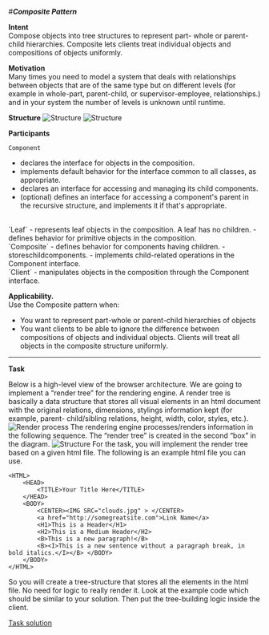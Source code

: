 #**_Composite Pattern_**

**Intent**
<br/>
Compose objects into tree structures to represent part- whole or parent-child hierarchies. Composite lets clients treat individual objects and compositions of objects uniformly.

**Motivation**
<br/>
Many times you need to model a system that deals with relationships between objects that are of the same type but on different levels (for example in whole-part, parent-child, or supervisor-employee, relationships.) and in your system the number of levels is unknown until runtime.

**Structure**
![Structure](http://www.bogotobogo.com/DesignPatterns/images/composite/composite_diagram.gif)
![Structure](http://www.programcreek.com/wp-content/uploads/2013/02/Composite-design-pattern-2.png)

**Participants**

`Component` 
- declares the interface for objects in the composition.
- implements default behavior for the interface common to
all classes, as appropriate.
- declares an interface for accessing and managing its
child components.
- (optional) defines an interface for accessing a
component's parent in the recursive structure, and implements it if that's appropriate.
<br/>
`Leaf`
- represents leaf objects in the composition. A leaf has no
children.
- defines behavior for primitive objects in the composition.
<br/>
`Composite`
- defines behavior for components having children.
- storeschildcomponents.
- implements child-related operations in the Component
interface.
<br/>
`Client` - manipulates objects in the composition through the Component interface.

**Applicability.**  
Use the Composite pattern when:
<br/>
- You want to represent part-whole or parent-child hierarchies of objects
- You want clients to be able to ignore the difference between compositions of objects and individual objects. Clients will treat all objects in the composite structure uniformly.

<hr/>

**Task**

Below is a high-level view of the browser architecture. We are going to implement a “render tree” for the rendering engine. A render tree is basically a data structure that stores all visual elements in an html document with the original relations, dimensions, stylings information kept (for example, parent- child/sibling relations, height, width, color, styles, etc.).
![Render process](http://i.imgur.com/rFmvv69.png)
The rendering engine processes/renders information in the following sequence. The “render tree” is created in the second “box” in the diagram.
![Structure](http://i.imgur.com/HcFJkL1.png)
For the task, you will implement the render tree based on a given html file. The following is an example html file you can use.

```
<HTML>
    <HEAD>
        <TITLE>Your Title Here</TITLE>
    </HEAD>
    <BODY>
        <CENTER><IMG SRC="clouds.jpg" > </CENTER>
        <a href="http://somegreatsite.com">Link Name</a>
        <H1>This is a Header</H1>
        <H2>This is a Medium Header</H2>
        <B>This is a new paragraph!</B>
        <B><I>This is a new sentence without a paragraph break, in bold italics.</I></B> </BODY>
    </BODY>
</HTML>
```

So you will create a tree-structure that stores all the elements in the html file. No need for logic to really render it. Look at the example code which should be similar to your solution. Then put the tree-building logic inside the client.

[Task solution](../composite/task)


